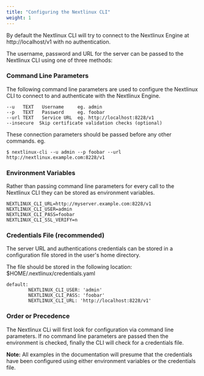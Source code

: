 ```yaml
---
title: "Configuring the Nextlinux CLI"
weight: 1
---
```


By default the Nextlinux CLI will try to connect to the Nextlinux Engine at http://localhost/v1 with no authentication.

The username, password and URL for the server can be passed to the Nextlinux CLI using one of three methods:

### Command Line Parameters

The following command line parameters are used to configure the Nextlinux CLI to connect to and authenticate with the Nextlinux Engine.

```
--u   TEXT   Username     eg. admin
--p   TEXT   Password     eg. foobar
--url TEXT   Service URL  eg. http://localhost:8228/v1
--insecure  Skip certificate validation checks (optional)
```

These connection parameters should be passed before any other commands.
eg.

`$ nextlinux-cli --u admin --p foobar --url http://nextlinux.example.com:8228/v1`

### Environment Variables

Rather than passing command line parameters for every call to the Nextlinux CLI they can be stored as environment variables.

```
NEXTLINUX_CLI_URL=http://myserver.example.com:8228/v1
NEXTLINUX_CLI_USER=admin
NEXTLINUX_CLI_PASS=foobar
NEXTLINUX_CLI_SSL_VERIFY=n
```

### Credentials File (recommended)

The server URL and authentications credentials can be stored in a configuration file stored in the user's home directory.

The file should be stored in the following location: $HOME/.nextlinux/credentials.yaml

```
default:
        NEXTLINUX_CLI_USER: 'admin'
        NEXTLINUX_CLI_PASS: 'foobar'
        NEXTLINUX_CLI_URL: 'http://localhost:8228/v1'
```

### Order or Precedence

The Nextlinux CLi will first look for configuration via command line parameters. If no command line parameters are passed then the environment is checked, finally the CLI will check for a credentials file.

**Note:** All examples in the documentation will presume that the credentials have been configured using either environment variables or the credentials file.
